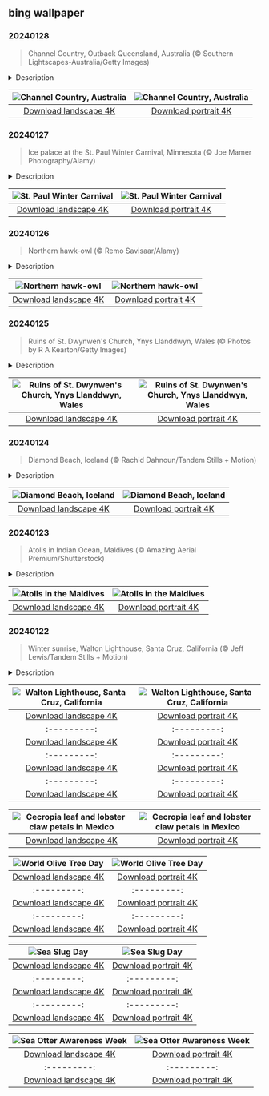 ## bing wallpaper

### 20240128

> Channel Country, Outback Queensland, Australia (© Southern Lightscapes-Australia/Getty Images)

<details>
<summary>Description</summary>

> Narrow waterways run like veins through the Australian Outback's Channel Country, a sprawling, ancient flood plain named after its crisscrossing river channels. The huge flat area is transformed from a parched desert canvas to a vibrant tapestry of wildflowers when rainfall is abundant. Indigenous Australians have lived off this land for tens of thousands of years and some offer tours and classes about how to survive in the Outback. This unspoiled region is also home to a bonanza of wildlife—kangaroos that bounce along the plains, strutting emus, and preening purple-crowned fairywrens. If you're lucky, you might even spot a bilby—a nocturnal marsupial with rabbit-like ears. So, are you ready to 'channel' your inner explorer?
> 
> 
> 
> 

</details>

| ![Channel Country, Australia](https://cn.bing.com/th?id=OHR.ChannelOutback_EN-US7094425288_UHD.jpg&pid=hp&w=400&h=224&rs=1&c=4) | ![Channel Country, Australia](https://cn.bing.com/th?id=OHR.ChannelOutback_EN-US7094425288_1080x1920.jpg&pid=hp&w=155&h=315&rs=1&c=4) |
|:---------:|:---------:|
| [Download landscape 4K](https://cn.bing.com/th?id=OHR.ChannelOutback_EN-US7094425288_UHD.jpg) | [Download portrait 4K](https://cn.bing.com/th?id=OHR.ChannelOutback_EN-US7094425288_1080x1920.jpg) |

### 20240127

> Ice palace at the St. Paul Winter Carnival, Minnesota (© Joe Mamer Photography/Alamy)

<details>
<summary>Description</summary>

> A chilly paradise awaits at the St. Paul Winter Carnival! This annual celebration, taking place between January 25 and February 4 this year, transforms Minnesota's capital city into a winter wonderland. It all started in 1885, when a group of reporters visited and referred to Minnesota as another Siberia, unfit for human habitation. This offended city officials who devised a plan to showcase the area's winter beauty. The Winter Carnival was born, featuring seasonal activities such as bobsledding and ice horse-racing. Today, the carnival attracts visitors and strengthens community bonds through parades, markets, and winter sports. And ice sculptors carve stunning but fleeting works of art, like the frozen palace towering over today's image.
> 
> 
> 
> 

</details>

| ![St. Paul Winter Carnival](https://cn.bing.com/th?id=OHR.WinterCarnival_EN-US6859361078_UHD.jpg&pid=hp&w=400&h=224&rs=1&c=4) | ![St. Paul Winter Carnival](https://cn.bing.com/th?id=OHR.WinterCarnival_EN-US6859361078_1080x1920.jpg&pid=hp&w=155&h=315&rs=1&c=4) |
|:---------:|:---------:|
| [Download landscape 4K](https://cn.bing.com/th?id=OHR.WinterCarnival_EN-US6859361078_UHD.jpg) | [Download portrait 4K](https://cn.bing.com/th?id=OHR.WinterCarnival_EN-US6859361078_1080x1920.jpg) |

### 20240126

> Northern hawk-owl (© Remo Savisaar/Alamy)

<details>
<summary>Description</summary>

> While other owls spend their days sleeping off the night before, the northern hawk-owl is a bird of a different feather. One of the few owls active during the day, that piercing gaze scours the boreal forests of North America, Europe, and Asia for prey. Northern hawk-owls aren't picky eaters: Mice, rats, voles, lemmings, rabbits, shrews, moles, and the occasional frog are all on the menu. These vocal birds have different calls for mating, chatting with their young, and warning that danger is nearby. If you get too close to their nest, protective parents have been known to swoop at humans to keep them away.
> 
> 
> 
> 

</details>

| ![Northern hawk-owl](https://cn.bing.com/th?id=OHR.HawkOwl_EN-US6646901652_UHD.jpg&pid=hp&w=400&h=224&rs=1&c=4) | ![Northern hawk-owl](https://cn.bing.com/th?id=OHR.HawkOwl_EN-US6646901652_1080x1920.jpg&pid=hp&w=155&h=315&rs=1&c=4) |
|:---------:|:---------:|
| [Download landscape 4K](https://cn.bing.com/th?id=OHR.HawkOwl_EN-US6646901652_UHD.jpg) | [Download portrait 4K](https://cn.bing.com/th?id=OHR.HawkOwl_EN-US6646901652_1080x1920.jpg) |

### 20240125

> Ruins of St. Dwynwen's Church, Ynys Llanddwyn, Wales (© Photos by R A Kearton/Getty Images)

<details>
<summary>Description</summary>

> Ynys Llanddwyn is a tiny tidal island which, at low tide, is attached to the Isle of Anglesey in Wales. Ynys means 'island' in Welsh and Llanddwyn means 'the church of Dwynwen,' the country's patron saint of lovers.
> 
> Legend has it that Dwynwen, a 5th-century Welsh princess, sought solace on this island after a tragic love story. The young woman fell in love with a commoner, but because her royal father forbade the union—and briefly turned her beloved into a block of ice—she moved to the island and set up a convent. She dedicated her life to spirituality, living as a hermit and helping others with matters of the heart. The ruins of Dwynwen's church, a well, and a convent remain on Ynys Llanddwyn and St. Dwynwen's Day, on January 25, is the most romantic day in Wales—the country's very own Valentine's Day.
> 
> 

</details>

| ![Ruins of St. Dwynwen's Church, Ynys Llanddwyn, Wales](https://cn.bing.com/th?id=OHR.DwynwensDay_EN-US2844762878_UHD.jpg&pid=hp&w=400&h=224&rs=1&c=4) | ![Ruins of St. Dwynwen's Church, Ynys Llanddwyn, Wales](https://cn.bing.com/th?id=OHR.DwynwensDay_EN-US2844762878_1080x1920.jpg&pid=hp&w=155&h=315&rs=1&c=4) |
|:---------:|:---------:|
| [Download landscape 4K](https://cn.bing.com/th?id=OHR.DwynwensDay_EN-US2844762878_UHD.jpg) | [Download portrait 4K](https://cn.bing.com/th?id=OHR.DwynwensDay_EN-US2844762878_1080x1920.jpg) |

### 20240124

> Diamond Beach, Iceland (© Rachid Dahnoun/Tandem Stills + Motion)

<details>
<summary>Description</summary>

> From fjords and lava fields to ice caves and black sand beaches, Iceland is a treasure trove of natural wonders. The volcanic black sand of Diamond Beach, pictured in today's image, sparkles with pieces of iceberg washed ashore from the nearby Jökulsárlón glacier lagoon. The contrast between the clear ice and black sand looks particularly surreal when sunlight hits the ice, making it a must-visit destination on Iceland's south coast.
> 
> 
> 
> 

</details>

| ![Diamond Beach, Iceland](https://cn.bing.com/th?id=OHR.IcelandBeach_EN-US2647667820_UHD.jpg&pid=hp&w=400&h=224&rs=1&c=4) | ![Diamond Beach, Iceland](https://cn.bing.com/th?id=OHR.IcelandBeach_EN-US2647667820_1080x1920.jpg&pid=hp&w=155&h=315&rs=1&c=4) |
|:---------:|:---------:|
| [Download landscape 4K](https://cn.bing.com/th?id=OHR.IcelandBeach_EN-US2647667820_UHD.jpg) | [Download portrait 4K](https://cn.bing.com/th?id=OHR.IcelandBeach_EN-US2647667820_1080x1920.jpg) |

### 20240123

> Atolls in Indian Ocean, Maldives (© Amazing Aerial Premium/Shutterstock)

<details>
<summary>Description</summary>

> With nearly 1,200 islands spread over a chain of 26 atolls, the Maldives are popular with tourists seeking serene beaches, scuba diving, and surf in the Indian Ocean. The atolls, like those pictured on our homepage, are made up of coral reefs that formed around the top of now-sunken volcanoes. Some are single, ring-shaped islands enclosing lagoons while other atolls are a series of small, connected islets, many of which are uninhabited.
> 
> The country is also home to Baa Atoll, a UNESCO biosphere reserve whose numerous coral reefs, islands, and mangroves make it a globally important habitat for species including whale sharks, manta rays, and marine turtles. The Maldives archipelago is rich in biodiversity but faces an existential threat from climate change. As lowest-lying country in the world, much of which is less than 4 feet above sea level, it is extremely vulnerable to rising sea levels. By the end of the century, it is thought that the islands could disappear altogether.
> 
> 

</details>

| ![Atolls in the Maldives](https://cn.bing.com/th?id=OHR.MaldivesAtolls_EN-US2498947967_UHD.jpg&pid=hp&w=400&h=224&rs=1&c=4) | ![Atolls in the Maldives](https://cn.bing.com/th?id=OHR.MaldivesAtolls_EN-US2498947967_1080x1920.jpg&pid=hp&w=155&h=315&rs=1&c=4) |
|:---------:|:---------:|
| [Download landscape 4K](https://cn.bing.com/th?id=OHR.MaldivesAtolls_EN-US2498947967_UHD.jpg) | [Download portrait 4K](https://cn.bing.com/th?id=OHR.MaldivesAtolls_EN-US2498947967_1080x1920.jpg) |

### 20240122

> Winter sunrise, Walton Lighthouse, Santa Cruz, California (© Jeff Lewis/Tandem Stills + Motion)

<details>
<summary>Description</summary>

> Step to the western edge of America, where the Walton Lighthouse, also known as the Santa Cruz Breakwater Lighthouse, is a beacon for passing ships. Built in 2002, this 40-foot-tall building replaced a more modest light. The Walton Lighthouse got its name from Charles Walton, a businessman who helped fund its construction in memory of his brother Derek, a merchant seaman who died at sea during World War II.
> 
> Santa Cruz has been a busy port city since the mid-1800s, when ships would unload lime, redwood, and other agricultural products. These days, Santa Cruz Harbor is home to a commercial fishing fleet, as well as a popular place to rent kayaks, boats, and paddleboards.
> 
> 

</details>

| ![Walton Lighthouse, Santa Cruz, California](https://cn.bing.com/th?id=OHR.SantaCruzSunrise_EN-US6436233856_UHD.jpg&pid=hp&w=400&h=224&rs=1&c=4) | ![Walton Lighthouse, Santa Cruz, California](https://cn.bing.com/th?id=OHR.SantaCruzSunrise_EN-US6436233856_1080x1920.jpg&pid=hp&w=155&h=315&rs=1&c=4) |
|:---------:|:---------:|
| [Download landscape 4K](https://cn.bing.com/th?id=OHR.SantaCruzSunrise_EN-US6436233856_UHD.jpg) | [Download portrait 4K](https://cn.bing.com/th?id=OHR.SantaCruzSunrise_EN-US6436233856_1080x1920.jpg) |.jpg) | [Download portrait 4K](https://cn.bing.com/th?id=OHR.MacaroniPenguins_EN-US2046934125_1080x1920.jpg) |id=hp&w=155&h=315&rs=1&c=4) |
|:---------:|:---------:|
| [Download landscape 4K](https://cn.bing.com/th?id=OHR.PlitviceWinter_EN-US1870468945_UHD.jpg) | [Download portrait 4K](https://cn.bing.com/th?id=OHR.PlitviceWinter_EN-US1870468945_1080x1920.jpg) |ad portrait 4K](https://cn.bing.com/th?id=OHR.SleepyWolf_EN-US1667992900_1080x1920.jpg) ||_UHD.jpg) | [Download portrait 4K](https://cn.bing.com/th?id=OHR.SleepingFox_EN-US7231760677_1080x1920.jpg) |.BisonSnow_EN-US6764351912_1080x1920.jpg&pid=hp&w=155&h=315&rs=1&c=4) |
|:---------:|:---------:|
| [Download landscape 4K](https://cn.bing.com/th?id=OHR.BisonSnow_EN-US6764351912_UHD.jpg) | [Download portrait 4K](https://cn.bing.com/th?id=OHR.BisonSnow_EN-US6764351912_1080x1920.jpg) |6_UHD.jpg) | [Download portrait 4K](https://cn.bing.com/th?id=OHR.DeathValleySalt_EN-US1068737086_1080x1920.jpg) |N-US0948108910_1080x1920.jpg) |ing.com/th?id=OHR.EagleTree_EN-US8588984234_1080x1920.jpg) |d portrait 4K](https://cn.bing.com/th?id=OHR.SurfSanDiego_EN-US0761983664_1080x1920.jpg) |?id=OHR.CormorantBridge_EN-US1902862286_1080x1920.jpg) |om/th?id=OHR.AmericanWetlands_EN-US1844827155_1080x1920.jpg&pid=hp&w=155&h=315&rs=1&c=4) |
|:---------:|:---------:|
| [Download landscape 4K](https://cn.bing.com/th?id=OHR.AmericanWetlands_EN-US1844827155_UHD.jpg) | [Download portrait 4K](https://cn.bing.com/th?id=OHR.AmericanWetlands_EN-US1844827155_1080x1920.jpg) |9784_UHD.jpg) | [Download portrait 4K](https://cn.bing.com/th?id=OHR.RedPlanetDay_EN-US9693219784_1080x1920.jpg) |r claw is often cultivated as an ornamental plant for tropical gardens. Gardeners looking to attract birds love the Heliconia because its plentiful nectar draws hummingbirds to its downward-facing flowers. Those same flowers have special recognition in Bolivia as 'patujú,' the national flower, which appears on one of the country's flags.
> 
> 

</details>

| ![Cecropia leaf and lobster claw petals in Mexico](https://cn.bing.com/th?id=OHR.Cecropia_EN-US9602789937_UHD.jpg&pid=hp&w=400&h=224&rs=1&c=4) | ![Cecropia leaf and lobster claw petals in Mexico](https://cn.bing.com/th?id=OHR.Cecropia_EN-US9602789937_1080x1920.jpg&pid=hp&w=155&h=315&rs=1&c=4) |
|:---------:|:---------:|
| [Download landscape 4K](https://cn.bing.com/th?id=OHR.Cecropia_EN-US9602789937_UHD.jpg) | [Download portrait 4K](https://cn.bing.com/th?id=OHR.Cecropia_EN-US9602789937_1080x1920.jpg) |though olive trees do not grow very tall, usually no more than 30 feet, they live a very long time. One of the oldest known trees in the world, in Portugal, is believed to be 3,350 years old. Many live for millennia, their trunks growing thick and gnarled, and their branches bearing fruit century after century. As civilizations rise and fall around them, these hardy trees remain resilient and steadfast.
> 
> 

</details>

| ![World Olive Tree Day](https://cn.bing.com/th?id=OHR.OliveTreeDay_EN-US9460125670_UHD.jpg&pid=hp&w=400&h=224&rs=1&c=4) | ![World Olive Tree Day](https://cn.bing.com/th?id=OHR.OliveTreeDay_EN-US9460125670_1080x1920.jpg&pid=hp&w=155&h=315&rs=1&c=4) |
|:---------:|:---------:|
| [Download landscape 4K](https://cn.bing.com/th?id=OHR.OliveTreeDay_EN-US9460125670_UHD.jpg) | [Download portrait 4K](https://cn.bing.com/th?id=OHR.OliveTreeDay_EN-US9460125670_1080x1920.jpg) |pid=hp&w=155&h=315&rs=1&c=4) |
|:---------:|:---------:|
| [Download landscape 4K](https://cn.bing.com/th?id=OHR.MonksMound_EN-US9323884241_UHD.jpg) | [Download portrait 4K](https://cn.bing.com/th?id=OHR.MonksMound_EN-US9323884241_1080x1920.jpg) |](https://cn.bing.com/th?id=OHR.Calacas_EN-US6430903741_UHD.jpg) | [Download portrait 4K](https://cn.bing.com/th?id=OHR.Calacas_EN-US6430903741_1080x1920.jpg) |.com/th?id=OHR.SealRiver_EN-US6267835630_1080x1920.jpg&pid=hp&w=155&h=315&rs=1&c=4) |
|:---------:|:---------:|
| [Download landscape 4K](https://cn.bing.com/th?id=OHR.SealRiver_EN-US6267835630_UHD.jpg) | [Download portrait 4K](https://cn.bing.com/th?id=OHR.SealRiver_EN-US6267835630_1080x1920.jpg) |e a more fitting name. Someone call Terry.
> 
> 

</details>

| ![Sea Slug Day](https://cn.bing.com/th?id=OHR.SeaAngel_EN-US5531672696_UHD.jpg&pid=hp&w=400&h=224&rs=1&c=4) | ![Sea Slug Day](https://cn.bing.com/th?id=OHR.SeaAngel_EN-US5531672696_1080x1920.jpg&pid=hp&w=155&h=315&rs=1&c=4) |
|:---------:|:---------:|
| [Download landscape 4K](https://cn.bing.com/th?id=OHR.SeaAngel_EN-US5531672696_UHD.jpg) | [Download portrait 4K](https://cn.bing.com/th?id=OHR.SeaAngel_EN-US5531672696_1080x1920.jpg) |OHR.DarkSkyAcadia_EN-US6966527964_1080x1920.jpg) |.bing.com/th?id=OHR.GoldenJellyfish_EN-US6743816471_1080x1920.jpg&pid=hp&w=155&h=315&rs=1&c=4) |
|:---------:|:---------:|
| [Download landscape 4K](https://cn.bing.com/th?id=OHR.GoldenJellyfish_EN-US6743816471_UHD.jpg) | [Download portrait 4K](https://cn.bing.com/th?id=OHR.GoldenJellyfish_EN-US6743816471_1080x1920.jpg) |ng.com/th?id=OHR.LastDollarRoad_EN-US7923638318_UHD.jpg&pid=hp&w=400&h=224&rs=1&c=4) | ![First day of autumn](https://cn.bing.com/th?id=OHR.LastDollarRoad_EN-US7923638318_1080x1920.jpg&pid=hp&w=155&h=315&rs=1&c=4) |
|:---------:|:---------:|
| [Download landscape 4K](https://cn.bing.com/th?id=OHR.LastDollarRoad_EN-US7923638318_UHD.jpg) | [Download portrait 4K](https://cn.bing.com/th?id=OHR.LastDollarRoad_EN-US7923638318_1080x1920.jpg) |ppers who hunted otters to near extinction before they were protected by law. Although sea otter populations have rebounded, they are still considered endangered. Otters live along the Pacific Coast of North America, from California up to Alaska. Although they can walk on land, they almost never find the need or desire to, even when it's nap time. When they're ready for a snooze, they'll raft up, wrap themselves in a strand of kelp to keep them from drifting away, and recline on the world's biggest waterbed.

</details>

| ![Sea Otter Awareness Week](https://cn.bing.com/th?id=OHR.SitkaOtters_EN-US7714053956_UHD.jpg&pid=hp&w=400&h=224&rs=1&c=4) | ![Sea Otter Awareness Week](https://cn.bing.com/th?id=OHR.SitkaOtters_EN-US7714053956_1080x1920.jpg&pid=hp&w=155&h=315&rs=1&c=4) |
|:---------:|:---------:|
| [Download landscape 4K](https://cn.bing.com/th?id=OHR.SitkaOtters_EN-US7714053956_UHD.jpg) | [Download portrait 4K](https://cn.bing.com/th?id=OHR.SitkaOtters_EN-US7714053956_1080x1920.jpg) |oo_EN-US7569665443_UHD.jpg&pid=hp&w=400&h=224&rs=1&c=4) | ![World Bamboo Day](https://cn.bing.com/th?id=OHR.ArashiyamaBamboo_EN-US7569665443_1080x1920.jpg&pid=hp&w=155&h=315&rs=1&c=4) |
|:---------:|:---------:|
| [Download landscape 4K](https://cn.bing.com/th?id=OHR.ArashiyamaBamboo_EN-US7569665443_UHD.jpg) | [Download portrait 4K](https://cn.bing.com/th?id=OHR.ArashiyamaBamboo_EN-US7569665443_1080x1920.jpg) |